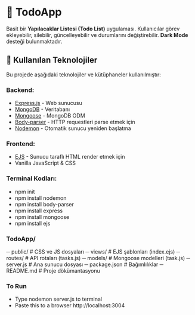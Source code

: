 # 📝 TodoApp

Basit bir **Yapılacaklar Listesi (Todo List)** uygulaması. Kullanıcılar görev ekleyebilir, silebilir, güncelleyebilir ve durumlarını değiştirebilir. **Dark Mode** desteği bulunmaktadır.  

## 🚀 Kullanılan Teknolojiler

Bu projede aşağıdaki teknolojiler ve kütüphaneler kullanılmıştır:

### Backend:
- [Express.js](https://expressjs.com/) - Web sunucusu
- [MongoDB](https://www.mongodb.com/) - Veritabanı
- [Mongoose](https://mongoosejs.com/) - MongoDB ODM
- [Body-parser](https://www.npmjs.com/package/body-parser) - HTTP requestleri parse etmek için
- [Nodemon](https://nodemon.io/) - Otomatik sunucu yeniden başlatma

### Frontend:
- [EJS](https://ejs.co/) - Sunucu taraflı HTML render etmek için
- Vanilla JavaScript & CSS


### Terminal Kodları:
- npm init
- npm install nodemon
- npm install body-parser
- npm install express
- npm install mongoose
- npm install ejs


### TodoApp/
─ public/          # CSS ve JS dosyaları
─ views/           # EJS şablonları (index.ejs)
─ routes/          # API rotaları (tasks.js)
─ models/          # Mongoose modelleri (task.js)
─ server.js        # Ana sunucu dosyası
─ package.json     # Bağımlılıklar
─ README.md        # Proje dökümantasyonu



### To Run

- Type nodemon server.js to terminal
- Paste this to a browser http://localhost:3004



```bash


